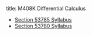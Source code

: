 title: M408K Differential Calculus

- [Section 53785 Syllabus](https://www.ma.utexas.edu/users/pmorales/syllabus/syllabus.php?unique=53785)
- [Section 53780 Syllabus](https://www.ma.utexas.edu/users/pmorales/syllabus/syllabus.php?unique=53780)